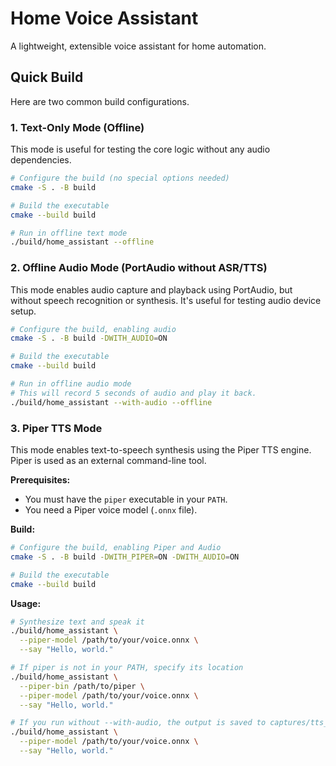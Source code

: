 # Home Voice Assistant

A lightweight, extensible voice assistant for home automation.

## Quick Build

Here are two common build configurations.

### 1. Text-Only Mode (Offline)

This mode is useful for testing the core logic without any audio dependencies.

```bash
# Configure the build (no special options needed)
cmake -S . -B build

# Build the executable
cmake --build build

# Run in offline text mode
./build/home_assistant --offline
```

### 2. Offline Audio Mode (PortAudio without ASR/TTS)

This mode enables audio capture and playback using PortAudio, but without speech recognition or synthesis. It's useful for testing audio device setup.

```bash
# Configure the build, enabling audio
cmake -S . -B build -DWITH_AUDIO=ON

# Build the executable
cmake --build build

# Run in offline audio mode
# This will record 5 seconds of audio and play it back.
./build/home_assistant --with-audio --offline
```

### 3. Piper TTS Mode

This mode enables text-to-speech synthesis using the Piper TTS engine. Piper is used as an external command-line tool.

**Prerequisites:**
- You must have the `piper` executable in your `PATH`.
- You need a Piper voice model (`.onnx` file).

**Build:**
```bash
# Configure the build, enabling Piper and Audio
cmake -S . -B build -DWITH_PIPER=ON -DWITH_AUDIO=ON

# Build the executable
cmake --build build
```

**Usage:**
```bash
# Synthesize text and speak it
./build/home_assistant \
  --piper-model /path/to/your/voice.onnx \
  --say "Hello, world."

# If piper is not in your PATH, specify its location
./build/home_assistant \
  --piper-bin /path/to/piper \
  --piper-model /path/to/your/voice.onnx \
  --say "Hello, world."

# If you run without --with-audio, the output is saved to captures/tts_say.wav
./build/home_assistant \
  --piper-model /path/to/your/voice.onnx \
  --say "Hello, world."
```
